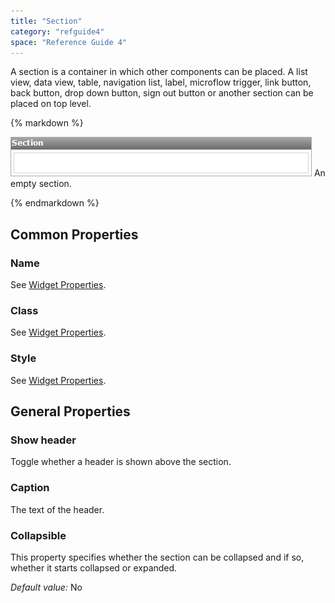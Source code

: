 ```yaml
---
title: "Section"
category: "refguide4"
space: "Reference Guide 4"
---
```

A section is a container in which other components can be placed. A list view, data view, table, navigation list, label, microflow trigger, link button, back button, drop down button, sign out button or another section can be placed on top level.

<div class="alert alert-info">{% markdown %}

![](attachments/4194320/4325377.png)
An empty section.

{% endmarkdown %}</div>

## Common Properties

### Name

See [Widget Properties](widget-properties).

### Class

See [Widget Properties](widget-properties).

### Style

See [Widget Properties](widget-properties).

## General Properties

### Show header

Toggle whether a header is shown above the section.

### Caption

The text of the header.

### Collapsible

This property specifies whether the section can be collapsed and if so, whether it starts collapsed or expanded.

_Default value:_ No